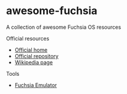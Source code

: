 # awesome-fuchsia
A collection of awesome Fuchsia OS resources


Official resources

 - [Official home](https://fuchsia.dev/) 
 - [Official repository](https://fuchsia.googlesource.com/)
 - [Wikipedia page](https://en.wikipedia.org/wiki/Google_Fuchsia/)



Tools

- [Fuchsia Emulator](https://fuchsia.dev/fuchsia-src/concepts/emulator)



